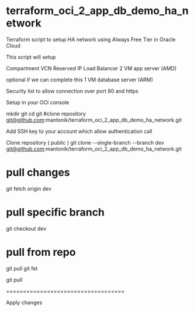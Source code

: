 # terraform_oci_2_app_db_demo_ha_network
Terraform script to setup HA network using Always Free Tier in Oracle Cloud

This script will setup 

Compartment 
VCN
Reserved IP 
Load Balancer 
2 VM app server (AMD)

optional if we can complete this
1 VM database server (ARM)

Security list to allow connection over port 80 and https

Setup in your OCI console

mkdir git
cd git 
#clone repository
git@github.com:mantonik/terraform_oci_2_app_db_demo_ha_network.git

Add SSH key to your account which allow authentication call 

Clone repository ( public )
git clone --single-branch --branch dev  git@github.com:mantonik/terraform_oci_2_app_db_demo_ha_network.git

# pull changes 


git fetch origin dev

# pull specific branch
git checkout dev 

# pull from repo
git pull
 git fet 

git pull

===================================

Apply changes 